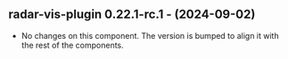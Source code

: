   ## radar-vis-plugin 0.22.1-rc.1 - (2024-09-02)
  
  * No changes on this component. The version is bumped to align it
    with the rest of the components.
